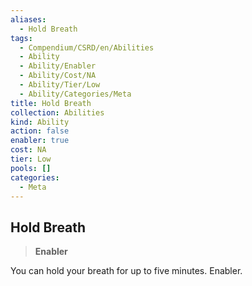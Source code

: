 ```yaml
---
aliases:
  - Hold Breath
tags:
  - Compendium/CSRD/en/Abilities
  - Ability
  - Ability/Enabler
  - Ability/Cost/NA
  - Ability/Tier/Low
  - Ability/Categories/Meta
title: Hold Breath
collection: Abilities
kind: Ability
action: false
enabler: true
cost: NA
tier: Low
pools: []
categories:
  - Meta
---
```

## Hold Breath  
>**Enabler**
  
You can hold your breath for up to five minutes. Enabler.